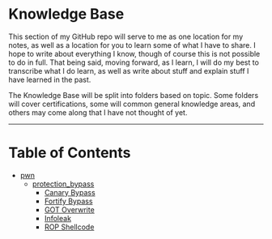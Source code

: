 # Knowledge Base

This section of my GitHub repo will serve to me as one location for my notes, as well as a location for you to learn some of what I have to share. I hope to write about everything I know, though of course this is not possible to do in full. That being said, moving forward, as I learn, I will do my best to transcribe what I do learn, as well as write about stuff and explain stuff I have learned in the past.

The Knowledge Base will be split into folders based on topic. Some folders will cover certifications, some will common general knowledge areas, and others may come along that I have not thought of yet.

---

# Table of Contents
- [pwn](pwn/README.md)
    - [protection_bypass](pwn/protection_bypass/)
        - [Canary Bypass](pwn/protection_bypass/canary_bypass.md)
        - [Fortify Bypass](pwn/protection_bypass/fortify_bypass.md)
        - [GOT Overwrite](pwn/protection_bypass/got_overwrite.md)
        - [Infoleak](pwn/protection_bypass/infoleak.md)
        - [ROP Shellcode](pwn/protection_bypass/rop_shellcode.md)